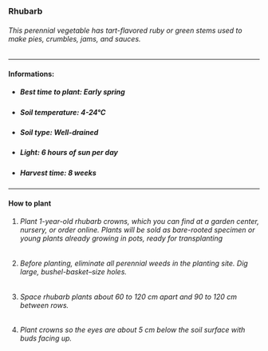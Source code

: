 ### Rhubarb

###### This perennial vegetable has tart-flavored ruby or green stems used to make pies, crumbles, jams, and sauces.

---

#### Informations:

- ##### Best time to plant: Early spring
- ##### Soil temperature: 4-24°C
- ##### Soil type: Well-drained
- ##### Light: 6 hours of sun per day
- ##### Harvest time: 8 weeks

---

#### How to plant

1. ###### Plant 1-year-old rhubarb crowns, which you can find at a garden center, nursery, or order online. Plants will be sold as bare-rooted specimen or young plants already growing in pots, ready for transplanting
2. ###### Before planting, eliminate all perennial weeds in the planting site. Dig large, bushel-basket–size holes.
3. ###### Space rhubarb plants about 60 to 120 cm apart and 90 to 120 cm between rows.
4. ###### Plant crowns so the eyes are about 5 cm below the soil surface with buds facing up.